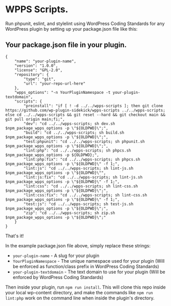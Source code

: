 # WPPS Scripts.

Run phpunit, eslint, and stylelint using WordPress Coding Standards for any WordPress plugin by setting up your package.json file like this:

## Your package.json file in your plugin.
```
{
	"name": "your-plugin-name",
	"version": "1.0.0",
	"license": "GPL-2.0",
	"repository": {
		"type": "git",
		"url": "your-repo-url-here"
	},
	"wpps_options": "-n YourPluginNamespace -t your-plugin-textdomain",
	"scripts": {
		"preinstall": "if [ ! -d ../../wpps-scripts ]; then git clone https://github.com/wp-plugin-sidekick/wpps-scripts ../../wpps-scripts; else cd ../../wpps-scripts && git reset --hard && git checkout main && git pull origin main;fi;",
		"dev": "cd ../../wpps-scripts; sh dev.sh $npm_package_wpps_options -p \"${OLDPWD}\";",
		"build": "cd ../../wpps-scripts; sh build.sh $npm_package_wpps_options -p \"${OLDPWD}\";",
		"test:phpunit": "cd ../../wpps-scripts; sh phpunit.sh $npm_package_wpps_options -p \"${OLDPWD}\";",
		"lint:php": "cd ../../wpps-scripts; sh phpcs.sh $npm_package_wpps_options -p ${OLDPWD};",
		"lint:php:fix": "cd ../../wpps-scripts; sh phpcs.sh $npm_package_wpps_options -p \"${OLDPWD}\" -f 1;",
		"lint:js": "cd ../../wpps-scripts; sh lint-js.sh $npm_package_wpps_options -p \"${OLDPWD}\"",
		"lint:js:fix": "cd ../../wpps-scripts; sh lint-js.sh $npm_package_wpps_options -p \"${OLDPWD}\" -f 1;",
		"lint:css": "cd ../../wpps-scripts; sh lint-css.sh $npm_package_wpps_options -p \"${OLDPWD}\";",
		"lint:css:fix": "cd ../../wpps-scripts; sh lint-css.sh $npm_package_wpps_options -p \"${OLDPWD}\" -f 1;",
		"test:js": "cd ../../wpps-scripts; sh test-js.sh $npm_package_wpps_options -p \"${OLDPWD}\";",
		"zip": "cd ../../wpps-scripts; sh zip.sh $npm_package_wpps_options -p \"${OLDPWD}\";"
	}
}
```
That's it!

In the example package.json file above, simply replace these strings:

- `your-plugin-name` - A slug for your plugin
- `YourPluginNamespace` - The unique namespace used for your plugin (Will be enforced as function/class prefix in WordPress Coding Standards)
- `your-plugin-textdomain` - The text domain to use for your plugin (Will be enforced by WordPress Coding Standards)

Then inside your plugin, run `npm run install`. This will clone this repo inside your local wp-content directory, and make the commands like `npm run lint:php` work on the command line when inside the plugin's directory.